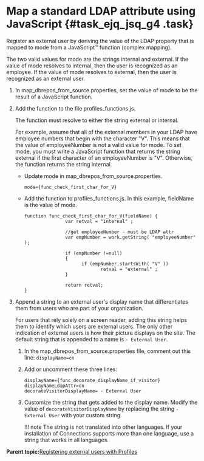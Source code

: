 # Map a standard LDAP attribute using JavaScript {#task_ejq_jsq_g4 .task}

Register an external user by deriving the value of the LDAP property that is mapped to mode from a JavaScript™ function \(complex mapping\).

The two valid values for mode are the strings internal and external. If the value of mode resolves to internal, then the user is recognized as an employee. If the value of mode resolves to external, then the user is recognized as an external user.

1.  In map\_dbrepos\_from\_source.properties, set the value of mode to be the result of a JavaScript function.

2.  Add the function to the file profiles\_functions.js.

    The function must resolve to either the string external or internal.

    For example, assume that all of the external members in your LDAP have employee numbers that begin with the character "V". This means that the value of employeeNumber is not a valid value for mode. To set mode, you must write a JavaScript function that returns the string external if the first character of an employeeNumber is "V". Otherwise, the function returns the string internal.

    -   Update mode in map\_dbrepos\_from\_source.properties.

        ```
        mode={func_check_first_char_for_V}
        ```

    -   Add the function to profiles\_functions.js. In this example, fieldName is the value of mode.

        ```
        function func_check_first_char_for_V(fieldName) {
                       var retval = "internal" ;      
        
                       //get employeeNumber - must be LDAP attr
                       var empNumber = work.getString( "employeeNumber" );
        
                       if (empNumber !=null)
                       {
                             if (empNumber.startsWith( "V" ))
                                    retval = "external" ;
                       }       
                       
                       return retval;
        }
        ```

3.  Append a string to an external user's display name that differentiates them from users who are part of your organization.

    For users that rely solely on a screen reader, adding this string helps them to identify which users are external users. The only other indication of external users is how their picture displays on the site. The default string that is appended to a name is `- External User`.

    1.  In the map\_dbrepos\_from\_source.properties file, comment out this line: `displayName=cn`
    2.  Add or uncomment these three lines:

        ```
        displayName={func_decorate_displayName_if_visitor}
        displayNameLdapAttr=cn
        decorateVisitorDisplayName= - External User
        ```

    3.  Customize the string that gets added to the display name. Modify the value of `decorateVisitorDisplayName` by replacing the string `- External User` with your custom string.

        !!! note
    The string is not translated into other languages. If your installation of Connections supports more than one language, use a string that works in all languages.


**Parent topic:**[Registering external users with Profiles](../admin/t_admin_profiles_external_user_script.md)


